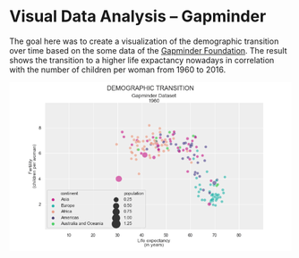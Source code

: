 # Visual Data Analysis – Gapminder

The goal here was to create a visualization of the demographic transition over time based on the some data of the [Gapminder Foundation](https://www.gapminder.org). 
The result shows the transition to a higher life expactancy nowadays in correlation with the number of children per woman from 1960 to 2016.

![](https://raw.githubusercontent.com/happy-koala/happy-koala/master/personalProjects/visual-data-analysis/demogr_trans.gif)
